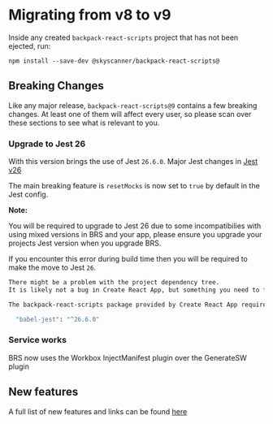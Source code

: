 # Migrating from v8 to v9

Inside any created `backpack-react-scripts` project that has not been ejected, run:

```
npm install --save-dev @skyscanner/backpack-react-scripts@
```

## Breaking Changes

Like any major release, `backpack-react-scripts@9` contains a few breaking changes. At least one of them will affect every user, so please scan over these sections to see what is relevant to you.

### Upgrade to Jest 26

With this version brings the use of Jest `26.6.0`. Major Jest changes in [Jest v26](https://github.com/facebook/jest/blob/master/CHANGELOG.md#2600)

The main breaking feature is `resetMocks` is now set to `true` by default in the Jest config.

**Note:**

You will be required to upgrade to Jest 26 due to some incompatibilies with using mixed versions in BRS and your app, please ensure you upgrade your projects Jest version when you upgrade BRS.

If you encounter this error during build time then you will be required to make the move to Jest `26`.

```sh
There might be a problem with the project dependency tree.
It is likely not a bug in Create React App, but something you need to fix locally.

The backpack-react-scripts package provided by Create React App requires a dependency:

  "babel-jest": "^26.6.0"
```

### Service works

BRS now uses the Workbox InjectManifest plugin over the GenerateSW plugin

## New features

A full list of new features and links can be found [here](https://github.com/facebook/create-react-app/releases/tag/v4.0.0)
